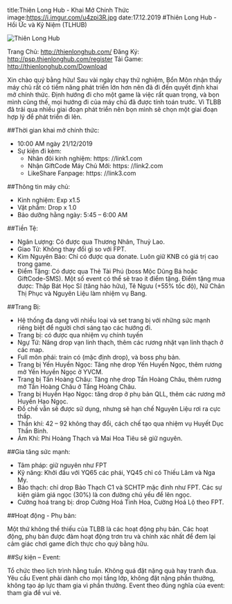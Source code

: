 title:Thiên Long Hub - Khai Mở Chính Thức
image:https://i.imgur.com/u4zpi3R.jpg
date:17.12.2019
#Thiên Long Hub - Hồi Ức và Kỷ Niệm
(TLHUB)

![Thiên Long Hub](https://i.imgur.com/u4zpi3R.jpg)

Trang Chủ: http://thienlonghub.com/
Đăng Ký: http://psp.thienlonghub.com/register
Tải Game: http://thienlonghub.com/Download

Xin chào quý bằng hữu!
Sau vài ngày chạy thử nghiệm, Bổn Môn nhận thấy máy chủ rất có tiềm năng phát triển lớn hơn nên đã đi đến quyết định khai mở chính thức. 
Định hướng đi cho một game là việc rất quan trọng, và bọn mình cũng thế, mọi hướng đi của máy chủ đã được tính toán trước. 
Vì TLBB đã trải qua nhiều giai đoạn phát triển nên bọn mình sẽ chọn một giai đoạn hợp lý để phát triển đi lên. 

##Thời gian khai mở chính thức:
  -	10:00 AM ngày 21/12/2019
  -	Sự kiện đi kèm:
    + Nhân đôi kinh nghiệm: https: //link1.com
    + Nhận GiftCode Máy Chủ Mới: https: //link2.com
    + LikeShare Fanpage: https: //link3.com

##Thông tin máy chủ:
  -	Kinh nghiệm: Exp x1.5
  -	Vật phẩm: Drop x 1.0
  -	Bảo dưỡng hằng ngày: 5:45 – 6:00 AM

##Tiền Tệ: 
  + Ngân Lượng: Có được qua Thương Nhân, Thuỷ Lao.
  + Giao Tử: Không thay đổi gì so với FPT.
  + Kim Nguyên Bảo: Chỉ có được qua donate. Luôn giữ KNB có giá trị cao trong game.
  + Điểm Tặng: Có được qua Thẻ Tài Phú  (boss Mộc Dũng Bá hoặc GiftCode-SMS). Một số event có thể sẽ trao ít điểm tặng. Điểm tặng mua được: Thập Bát Học Sĩ (tăng hảo hữu), Tê Ngưu (+55% tốc độ), Nữ Chân Thị Phục và Nguyên Liệu làm nhiệm vụ Bang.

##Trang Bị: 
  + Hệ thống đa dạng với nhiều loại và set trang bị với những sức mạnh riêng biệt để người chơi sáng tạo các hướng đi.
  + Trang bị: có được qua nhiệm vụ chính tuyến
  + Ngự Tứ: Nâng drop vạn linh thạch, thêm các rương nhặt vạn linh thạch ở các map.
  + Full môn phái: train có (mặc định drop), và boss phụ bản.
  + Trang bị Yến Huyền Ngọc: Tăng nhẹ drop Yến Huyền Ngọc, thêm rương mở Yến Huyền Ngọc ở YVCM.
  + Trang bị Tần Hoàng Châu: Tăng nhẹ drop Tần Hoàng Châu, thêm rương mở Tần Hoàng Châu ở Tầng Hoàng Châu.
  + Trang bị Huyền Hạo Ngọc: tăng drop ở phụ bản QLL, thêm các rương mở Huyền Hạo Ngọc.
  + Đồ chế vẫn sẽ được sử dụng, nhưng sẽ hạn chế Nguyên Liệu rơi ra cực thấp.
  + Thần khí: 42 – 92 không thay đổi, cách chế tạo qua nhiệm vụ Huyết Dục Thần Binh.
  + Ám Khí: Phi Hoàng Thạch và Mai Hoa Tiêu sẽ giữ nguyên.

##Gia tăng sức mạnh:
  + Tâm pháp: giữ nguyên như FPT
  + Kỹ năng: Khởi đầu với YQ65 các phái, YQ45 chỉ có Thiếu Lâm và Nga My.
  + Bảo thạch: chỉ drop Bảo Thạch C1 và SCHTP mặc đinh như FPT. Các sự kiện giảm giá ngọc (30%) là con đường chủ yếu để lên ngọc.
  + Cường hoá trang bị: drop Cường Hoá Tinh Hoa, Cường Hoá Lộ theo FPT.

##Hoạt động - Phụ bản:

Một thứ không thể thiếu của TLBB là các hoạt động phụ bản. Các hoạt động, phụ bản được đảm hoạt động trơn tru và chính xác nhất để đem lại cảm giác chơi game đích thực cho quý bằng hữu.

##Sự kiện – Event:

Tổ chức theo lịch trình hằng tuần. Không quá đặt nặng quà hay tranh đua. Yêu cầu Event phải dành cho mọi tầng lớp, không đặt nặng phần thưởng, không tạo áp lực tham gia vì phần thưởng. Event theo đúng nghĩa của event: tham gia để vui vẻ.

